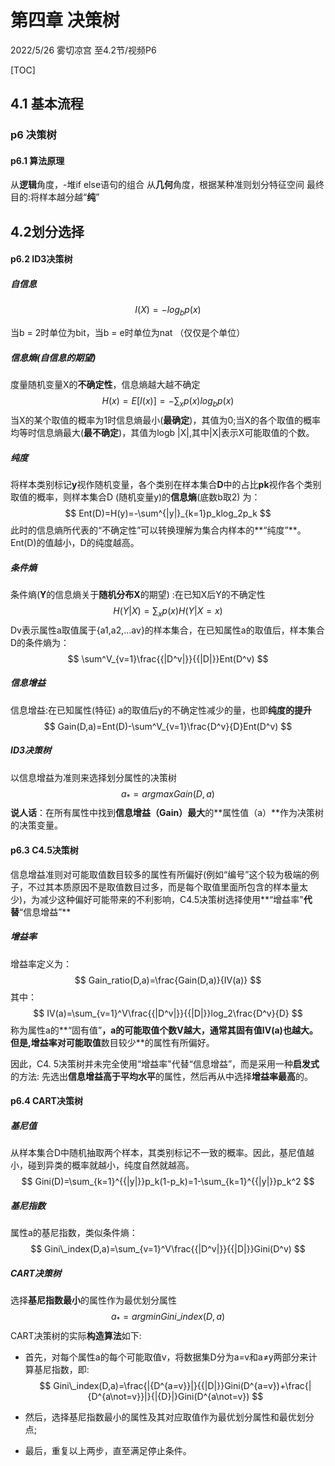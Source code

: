 # 第四章 决策树

2022/5/26 雾切凉宫 至4.2节/视频P6



[TOC]

## 4.1 基本流程

### p6 决策树

#### p6.1 算法原理

从**逻辑**角度，-堆if else语句的组合
从**几何**角度，根据某种准则划分特征空间
最终目的:将样本越分越“**纯**”



## 4.2划分选择

#### p6.2 ID3决策树

##### 自信息

$$
I(X)=-log_bp(x)
$$

当b = 2时单位为bit，当b = e时单位为nat （仅仅是个单位）



##### 信息熵(自信息的期望) 

度量随机变量X的**不确定性**，信息熵越大越不确定
$$
H(x)=E[I(x)]=-\sum_xp(x)log_bp(x)
$$
当X的某个取值的概率为1时信息熵最小(**最确定**)，其值为0;当X的各个取值的概率均等时信息熵最大(**最不确定**)，其值为logb |X|,其中|X|表示X可能取值的个数。



##### 纯度

将样本类别标记**y**视作随机变量，各个类别在样本集合**D**中的占比**pk**视作各个类别取值的概率，则样本集合D (随机变量y)的**信息熵**(底数b取2) 为：
$$
Ent(D)=H(y)=-\sum^{|y|}_{k=1}p_klog_2p_k
$$
此时的信息熵所代表的“不确定性”可以转换理解为集合内样本的**“纯度”**。Ent(D)的值越小，D的纯度越高。



##### 条件熵

条件熵(**Y**的信息熵关于**随机分布X**的期望) :在已知X后Y的不确定性
$$
H(Y|X)=\sum_xp(x)H(Y|X=x)
$$
Dv表示属性a取值属于{a1,a2,…av}的样本集合，在已知属性a的取值后，样本集合D的条件熵为：
$$
\sum^V_{v=1}\frac{{|D^v|}}{{|D|}}Ent(D^v)
$$


##### 信息增益

信息增益:在已知属性(特征) a的取值后y的不确定性减少的量，也即**纯度的提升**
$$
Gain(D,a)=Ent(D)-\sum^V_{v=1}\frac{D^v}{D}Ent(D^v)
$$

##### ID3决策树

以信息增益为准则来选择划分属性的决策树
$$
a_*={argmax}Gain(D,a)
$$
**说人话**：在所有属性中找到**信息增益（Gain）最大**的**属性值（a）**作为决策树的决策变量。



#### p6.3 C4.5决策树

信息增益准则对可能取值数目较多的属性有所偏好(例如“编号”这个较为极端的例子，不过其本质原因不是取值数目过多，而是每个取值里面所包含的样本量太少)，为减少这种偏好可能带来的不利影响，C4.5决策树选择使用**“增益率"**代替**“信息增益”**

##### 增益率

增益率定义为：
$$
Gain_ratio(D,a)=\frac{Gain(D,a)}{IV(a)}
$$
其中：
$$
IV(a)=\sum_{v=1}^V\frac{{|D^v|}}{{|D|}}log_2\frac{D^v}{D}
$$
称为属性a的**“固有值”**，a的可能取值个数V越大，通常其固有值IV(a)也越大。但是,**增益率**对可能取值**数目较少**的属性有所偏好。

因此，C4. 5决策树并未完全使用“增益率"代替“信息增益”，而是采用一种**启发式**的方法:
先选出**信息增益高于平均水平**的属性，然后再从中选择**增益率最高**的。



#### p6.4 CART决策树

##### 基尼值

从样本集合D中随机抽取两个样本，其类别标记不一致的概率。因此，基尼值越小，碰到异类的概率就越小，纯度自然就越高。
$$
Gini(D)=\sum_{k=1}^{{|y|}}p_k(1-p_k)=1-\sum_{k=1}^{{|y|}}p_k^2
$$

##### 基尼指数

属性a的基尼指数，类似条件熵：
$$
Gini\_index(D,a)=\sum_{v=1}^V\frac{{|D^v|}}{{|D|}}Gini(D^v)
$$

##### CART决策树

选择**基尼指数最小**的属性作为最优划分属性
$$
a_*=argminGini\_index(D,a)
$$
CART决策树的实际**构造算法**如下:

- 首先，对每个属性a的每个可能取值v，将数据集D分为a=v和a≠y两部分来计算基尼指数，即:
  $$
  Gini\_index(D,a)=\frac{|{D^{a=v}}|}{{|D|}}Gini(D^{a=v})+\frac{|{D^{a\not=v}}|}{|{D}|}Gini(D^{a\not=v})
  $$
  
- 然后，选择基尼指数最小的属性及其对应取值作为最优划分属性和最优划分点;

- 最后，重复以上两步，直至满足停止条件。
